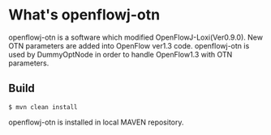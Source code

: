 # What's openflowj-otn
openflowj-otn is a software which modified OpenFlowJ-Loxi(Ver0.9.0). New OTN parameters are added into OpenFlow ver1.3 code.
openflowj-otn is used by DummyOptNode in order to handle OpenFlow1.3 with OTN parameters.

Build
--------------------------

    $ mvn clean install

openflowj-otn is installed in local MAVEN repository.
